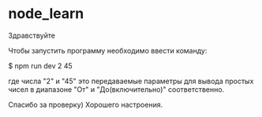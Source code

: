 # node_learn
Здравствуйте

Чтобы запустить программу необходимо ввести команду:

$ npm run dev 2 45

где числа "2" и "45" это передаваемые параметры для вывода простых чисел в диапазоне "От" и "До(включительно)" соответственно.

Спасибо за проверку) 
Хорошего настроения.
